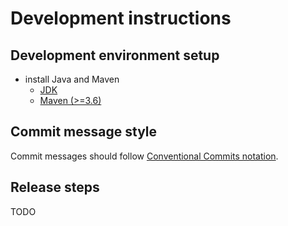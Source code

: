 # Development instructions

## Development environment setup

- install Java and Maven
    - [JDK](https://openjdk.org/)
    - [Maven (>=3.6)](https://maven.apache.org/download.cgi)

## Commit message style

Commit messages should follow [Conventional Commits notation](https://www.conventionalcommits.org/en/v1.0.0/#summary).


## Release steps

TODO


